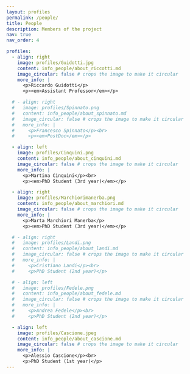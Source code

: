 ```yaml
---
layout: profiles
permalink: /people/
title: People
description: Members of the project
nav: true
nav_order: 4

profiles:
  - align: right
    image: profiles/Guidotti.jpg
    content: info_people/about_riccotti.md
    image_circular: false # crops the image to make it circular
    more_info: |
      <p>Riccardo Guidotti</p>
      <p><em>Assistant Professor</em></p>

  # - align: right
  #   image: profiles/Spinnato.png
  #   content: info_people/about_spinnato.md
  #   image_circular: false # crops the image to make it circular
  #   more_info: |
  #     <p>Francesco Spinnato</p><br>
  #     <p><em>PostDoc</em></p>

  - align: left
    image: profiles/Cinquini.png
    content: info_people/about_cinquini.md
    image_circular: false # crops the image to make it circular
    more_info: |
      <p>Martina Cinquini</p><br>
      <p><em>PhD Student (3rd year)</em></p>

  - align: right
    image: profiles/Marchiorimanerba.png
    content: info_people/about_marchiori.md
    image_circular: false # crops the image to make it circular
    more_info: |
      <p>Marta Marchiori Manerba</p>
      <p><em>PhD Student (3rd year)</em></p>

  # - align: right
  #   image: profiles/Landi.png
  #   content: info_people/about_landi.md
  #   image_circular: false # crops the image to make it circular
  #   more_info: |
  #     <p>Cristiano Landi</p><br>
  #     <p>PhD Student (2nd year)</p>

  # - align: left
  #   image: profiles/Fedele.png
  #   content: info_people/about_fedele.md
  #   image_circular: false # crops the image to make it circular
  #   more_info: |
  #     <p>Andrea Fedele</p><br>
  #     <p>PhD Student (2nd year)</p>

  - align: left
    image: profiles/Cascione.jpeg
    content: info_people/about_cascione.md
    image_circular: false # crops the image to make it circular
    more_info: |
      <p>Alessio Cascione</p><br>
      <p>PhD Student (1st year)</p>
---
```

